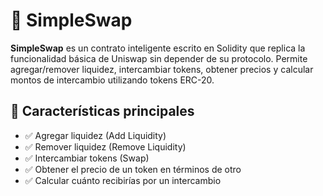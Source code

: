 # 🦄 SimpleSwap

**SimpleSwap** es un contrato inteligente escrito en Solidity que replica la funcionalidad básica de Uniswap sin depender de su protocolo. Permite agregar/remover liquidez, intercambiar tokens, obtener precios y calcular montos de intercambio utilizando tokens ERC-20.

## 📌 Características principales

- ✅ Agregar liquidez (Add Liquidity)
- ✅ Remover liquidez (Remove Liquidity)
- ✅ Intercambiar tokens (Swap)
- ✅ Obtener el precio de un token en términos de otro
- ✅ Calcular cuánto recibirías por un intercambio
